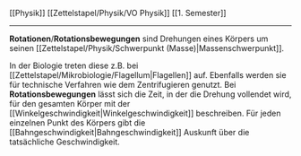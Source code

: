 [[Physik]] [[Zettelstapel/Physik/VO Physik]] [[1. Semester]]

---

**Rotationen**/**Rotationsbewegungen** sind Drehungen eines Körpers um seinen [[Zettelstapel/Physik/Schwerpunkt (Masse)|Massenschwerpunkt]].

In der Biologie treten diese z.B. bei [[Zettelstapel/Mikrobiologie/Flagellum|Flagellen]] auf. Ebenfalls werden sie für technische Verfahren wie dem Zentrifugieren genutzt.
Bei **Rotationsbewegungen** lässt sich die Zeit, in der die Drehung vollendet wird, für den gesamten Körper mit der [[Winkelgeschwindigkeit|Winkelgeschwindigkeit]] beschreiben. Für jeden einzelnen Punkt des Körpers gibt die [[Bahngeschwindigkeit|Bahngeschwindigkeit]] Auskunft über die tatsächliche Geschwindigkeit.